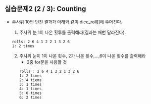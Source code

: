 ## 실습문제2 (2 / 3): Counting

- 주사위 10번 던진 결과가 아래와 같이 dice_roll[]에 주어진다.
   1. 주사위 눈 1이 나온 횟루를 출력해라(결과는 매번 달라진다).
    ~~~
    rolls: 2 6 4 1 2 2 1 3 2 6
    1: 2 times
     ~~~ 

    2. 주사위 눈이 1이 나온 횟수, 2가 나온 횟수,...,6이 나온 횟수를 출력해라
       - 2중 for문을 사용할 것
        ~~~
        rolls : 2 6 4 1 2 2 1 3 2 6
        1: 2 times
        2: 4 tiems
        3: 1 times
        4: 1 times
        5: 0 times
        6: 2 times
        ~~~  